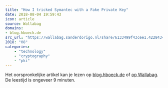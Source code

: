 ```yaml
---
title: "How I tricked Symantec with a Fake Private Key"
date: 2018-08-04 19:59:43
icon: article
source: Wallabag
domains:
- blog.hboeck.de
src_url: "https://wallabag.sanderdorigo.nl/share/6133499f43cee1.42284345"
2018: "08"
categories:
    - "technology"
    - "cryptography"
    - "pki"
---
```

Het oorspronkelijke artikel kan je lezen op [blog.hboeck.de](https://blog.hboeck.de/archives/888-How-I-tricked-Symantec-with-a-Fake-Private-Key.html) of [op Wallabag](https://wallabag.sanderdorigo.nl/share/6133499f43cee1.42284345). De leestijd is ongeveer 9 minuten.